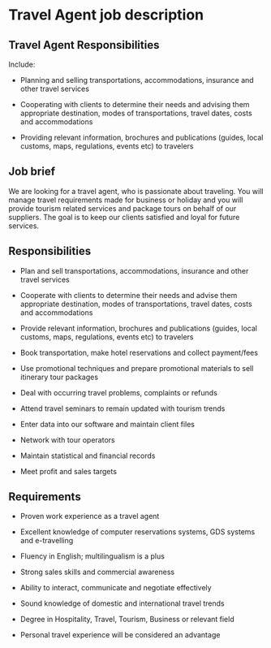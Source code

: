 # Travel Agent job description


## Travel Agent Responsibilities

Include:

* Planning and selling transportations, accommodations, insurance and other travel services

* Cooperating with clients to determine their needs and advising them appropriate destination, modes of transportations, travel dates, costs and accommodations

* Providing relevant information, brochures and publications (guides, local customs, maps, regulations, events etc) to travelers


## Job brief

We are looking for a travel agent, who is passionate about traveling. You will manage travel requirements made for business or holiday and you will provide tourism related services and package tours on behalf of our suppliers. The goal is to keep our clients satisfied and loyal for future services.


## Responsibilities

* Plan and sell transportations, accommodations, insurance and other travel services

* Cooperate with clients to determine their needs and advise them appropriate destination, modes of transportations, travel dates, costs and accommodations

* Provide relevant information, brochures and publications (guides, local customs, maps, regulations, events etc) to travelers

* Book transportation, make hotel reservations and collect payment/fees

* Use promotional techniques and prepare promotional materials to sell itinerary tour packages

* Deal with occurring travel problems, complaints or refunds

* Attend travel seminars to remain updated with tourism trends

* Enter data into our software and maintain client files

* Network with tour operators

* Maintain statistical and financial records

* Meet profit and sales targets


## Requirements

* Proven work experience as a travel agent

* Excellent knowledge of computer reservations systems, GDS systems and e-travelling

* Fluency in English; multilingualism is a plus

* Strong sales skills and commercial awareness

* Ability to interact, communicate and negotiate effectively

* Sound knowledge of domestic and international travel trends

* Degree in Hospitality, Travel, Tourism, Business or relevant field

* Personal travel experience will be considered an advantage
